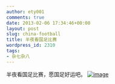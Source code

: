```yaml
---
author: ety001
comments: true
date: 2013-02-06 17:34:46+00:00
layout: post
slug: china-football
title: 半夜看国足比赛
wordpress_id: 2310
tags:
- 杂七杂八
---
```


半夜看国足比赛，愿国足好运吧。
[![image](http://www.domyself.me/wp-content/uploads/2013/02/image-e1360171954116-224x300.jpg)](http://www.domyself.me/wp-content/uploads/2013/02/image.jpg)

